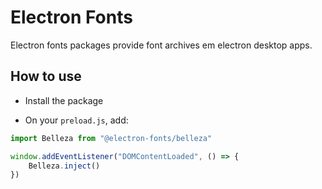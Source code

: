 # Electron Fonts

Electron fonts packages provide font archives em electron desktop apps.

## How to use

* Install the package

* On your `preload.js`, add:

```ts
import Belleza from "@electron-fonts/belleza"

window.addEventListener("DOMContentLoaded", () => {
    Belleza.inject()
})
```